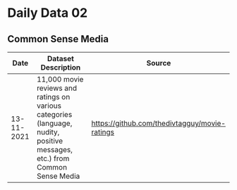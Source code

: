 # Daily Data 02
## Common Sense Media

| Date       	| Dataset Description                                                                                                	| Source                                                                                              	|
|------------	|--------------------------------------------------------------------------------------------------------------------	|-----------------------------------------------------------------------------------------------------	|
| 13-11-2021 	| 11,000 movie reviews and ratings on various categories (language, nudity, positive messages, etc.) from Common Sense Media 	| https://github.com/thedivtagguy/movie-ratings 	|



